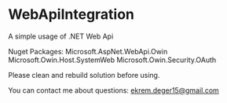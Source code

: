 # WebApiIntegration
A simple usage of .NET Web Api

Nuget Packages:
  Microsoft.AspNet.WebApi.Owin
  Microsoft.Owin.Host.SystemWeb
  Microsoft.Owin.Security.OAuth

Please clean and rebuild solution before using.

You can contact me about questions: ekrem.deger15@gmail.com
